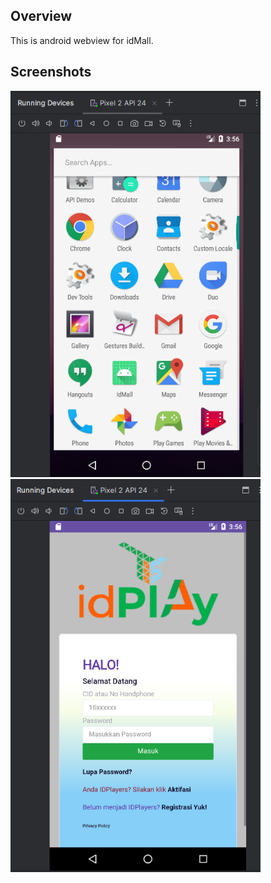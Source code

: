 ## Overview 
This is android webview for idMall. 

## Screenshots
<p float="left">
  <img src="./screenshots/1.png" width="400" />
  <img src="./screenshots/2.png" width="400" />
</p>
